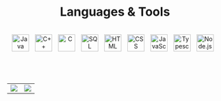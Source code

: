 <h1 align="center">Languages & Tools</h1>

</br>

<div align="center">
  <img alt="Java" width=40px style="padding-right:10px;" src="https://cdn.jsdelivr.net/npm/programming-languages-logos@0.0.3/src/java/java.svg" />
  <img alt="C++" width=40px style="padding-right:10px;" src="https://cdn.jsdelivr.net/gh/devicons/devicon@latest/icons/cplusplus/cplusplus-plain.svg" />
   <img alt="C" width=40px style="padding-right:10px;" src="https://cdn.jsdelivr.net/gh/devicons/devicon@latest/icons/c/c-plain.svg" />
  <img alt="SQL Developer" width=40px style="padding-right:10px;" src="https://cdn.jsdelivr.net/gh/devicons/devicon@latest/icons/sqldeveloper/sqldeveloper-original.svg" />
  <img alt="HTML" width=40px style="padding-right:10px;" src="https://cdn.jsdelivr.net/gh/devicons/devicon@latest/icons/html5/html5-plain.svg" />
  <img alt="CSS" width=40px style="padding-right:10px;" src="https://cdn.jsdelivr.net/gh/devicons/devicon@latest/icons/css3/css3-plain.svg" />
  <img alt="JavaScript" width=40px style="padding-right:10px;" src="https://cdn.jsdelivr.net/gh/devicons/devicon@latest/icons/javascript/javascript-original.svg" />
  <img alt="Typescript" width=40px style="padding-right:10px;" src="https://cdn.jsdelivr.net/npm/programming-languages-logos@0.0.3/src/typescript/typescript.svg" />   
  <img alt="Node.js" width=40px style="padding-right:10px;" src="https://cdn.jsdelivr.net/gh/devicons/devicon@latest/icons/nodejs/nodejs-plain.svg" />
</div>

<h1></h1>

</br>

<table align="center">
    <tr>
        <td>
            <img src="https://github-readme-stats.vercel.app/api/top-langs/?username=MirceaMazi&layout=compact&theme=dark&hide=css,html">
        </td>
        <td>
            <img src="https://github-readme-stats.vercel.app/api?username=MirceaMazi&theme=dark&rank_icon=github&hide=contribs,prs">
        </td>
    </tr>
</table>
